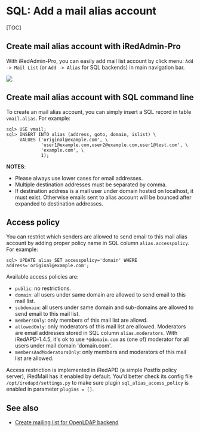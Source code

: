# SQL: Add a mail alias account

[TOC]

## Create mail alias account with iRedAdmin-Pro

With iRedAdmin-Pro, you can easily add mail list account by click menu:
`Add -> Mail List` (or `Add -> Alias` for SQL backends) in main
navigation bar.

![](../images/iredadmin/maillist_create.png)

## Create mail alias account with SQL command line

To create an mail alias account, you can simply insert a SQL record in table
`vmail.alias`. For example:

```mysql
sql> USE vmail;
sql> INSERT INTO alias (address, goto, domain, islist) \
     VALUES ('original@example.com', \
             'user1@example.com,user2@example.com,user1@test.com', \
             'example.com', \
             1);
```

__NOTES__:

* Please always use lower cases for email addresses.
* Multiple destination addresses must be separated by comma.
* If destination address is a mail user under domain hosted on localhost,
  it must exist. Otherwise emails sent to alias account will be bounced after
  expanded to destination addresses.

## Access policy

You can restrict which senders are allowed to send email to this mail alias
account by adding proper policy name in SQL column `alias.accesspolicy`.
For example:

```
sql> UPDATE alias SET accesspolicy='domain' WHERE address='original@example.com';
```

Available access policies are:

* `public`: no restrictions.
* `domain`: all users under same domain are allowed to send email to this mail list.
* `subdomain`: all users under same domain and sub-domains are allowed to send email to this mail list.
* `membersOnly`: only members of this mail list are allowd.
* `allowedOnly`: only moderators of this mail list are allowed. Moderators
  are email addresses stored in SQL column `alias.moderators`. With iRedAPD-1.4.5,
  it's ok to use `*@domain.com` as (one of) moderator for all users under
  mail domain 'domain.com'.
* `membersAndModeratorsOnly`: only members and moderators of this mail list are allowed.

Access restriction is implemented in iRedAPD (a simple Postfix policy server),
iRedMail has it enabled by default. You'd better check its config file
`/opt/iredapd/settings.py` to make sure plugin `sql_alias_access_policy` is
enabled in parameter `plugins = []`.

## See also

* [Create mailing list for OpenLDAP backend](./ldap.add.mail.list.html)
